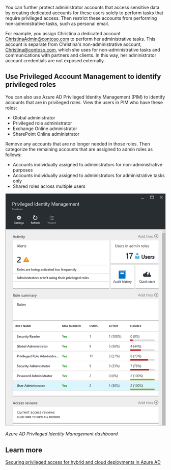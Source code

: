 You can further protect administrator accounts that access sensitive data by creating dedicated accounts for these users solely to perform tasks that require privileged access. Then restrict these accounts from performing non-administrative tasks, such as personal email.

For example, you assign Christina a dedicated account ChristinaAdmin@contoso.com to perform her administrative tasks. This account is separate from Christina's non-administrative account, Christina@contoso.com, which she uses for non-administrative tasks and communications with partners and clients. In this way, her administrator account credentials are not exposed externally.

## Use Privileged Account Management to identify privileged roles

You can also use Azure AD Privileged Identity Management (PIM) to identify accounts that are in privileged roles. View the users in PIM who have these roles:
- Global administrator
- Privileged role administrator
- Exchange Online administrator
- SharePoint Online administrator

 Remove any accounts that are no longer needed in those roles. Then categorize the remaining accounts that are assigned to admin roles as follows:

- Accounts individually assigned to administrators for non-administrative purposes
- Accounts individually assigned to administrators for administrative tasks only
- Shared roles across multiple users

![Screenshot of Azure AD Privileged Identity Management dashboard.](../media/privileged-identity-management.png)

*Azure AD Privileged Identity Management dashboard*

## Learn more

[Securing privileged access for hybrid and cloud deployments in Azure AD](https://docs.microsoft.com/azure/active-directory/users-groups-roles/directory-admin-roles-secure#general-preparation)
